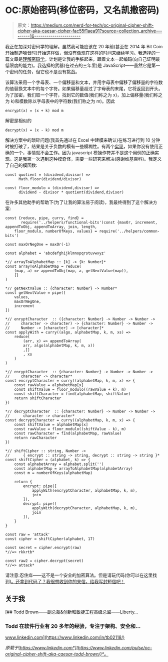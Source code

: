 # OC:原始密码(移位密码，又名凯撒密码)

> 原文：<https://medium.com/nerd-for-tech/oc-original-cipher-shift-cipher-aka-caesar-cipher-fac55f1aea91?source=collection_archive---------16----------------------->

我正在加深对密码学的理解。虽然我可能应该在 20 年前(甚至在 2014 年 Bit Coin 开始制造噪音时)开始这样做，但没有像现在这样的时间来继续学习。我选择的一篇文章是[理解密码学](https://www.amazon.com/Understanding-Cryptography-Textbook-Students-Practitioners/dp/3642041000/ref=sr_1_1?ie=UTF8&qid=1503942303&sr=8-1&keywords=understanding+cryptography)。计划是让我的手脏起来，跟着文本一起编码(向自己证明最低限度的能力)。我选择的武器(在过去的三年里)是 JavaScript——虽然它是第一个密码的任务，但它也不是没有挑战。

该算法采用一个字母表、一个偏移量和文本，并用字母表中偏移了偏移量的字符数的值替换文本中的每个字符。如果偏移量超过了字母表的末尾，它将返回到开头。为了加密，我们取一个字符，找到它的数值(我们称之为 x)，加上偏移量(我们称之为 k)和模数除以字母表中的字符数(我们称之为 m)。因此

```
encrypt(x) = (x + k) mod m
```

解密是相似的

```
decrypt(x) = (x - k) mod m
```

解决方案中的琐碎问题(我首先通过在 Excel 中建模来确认)在练习进行到 10 分钟时被打破了，结果是关于负数的模有一些模糊性。有两个[实现](https://en.wikipedia.org/wiki/Modulo_operation)，如果你没有使用正确的一个，事情就不会工作。因为 javascript 模操作符并不是这个用例的正确实现。这是我第一次遇到这种模奇怪，需要一些研究来解决(感谢维基百科)。我定义了自己的模函数:

```
const quotient = (dividend,divisor) => 
      Math.floor(dividend/divisor)

const floor_modulo = (dividend,divisor) => 
      dividend - divisor * quotient(dividend,divisor)
```

在许多其他助手的帮助下(为了让我的算法易于阅读)，我最终得到了这个解决方案:

```
const {reduce, pipe, curry, find} = 
       require('../helpers/functional-bits')const {maxOr, increment, appendToObj, appendToArray, join, length,
    floor_modulo, numberOfKeys, values} = require('../helpers/common-bits')

const maxOrNegOne = maxOr(-1)

const alphabet = 'abcdefghijklmnopqrstuvwxyz'

*// arrayToAlphabetMap :: [k] -> {k: Number}*
const arrayToAlphabetMap = reduce(
    (map, a) => appendToObj(map, a, getNextValue(map)),
    {}
)

*// getNextValue :: {character: Number} -> Number*
const getNextValue = pipe([
    values,
    maxOrNegOne,
    increment
])

*// enryptCharacter  :: ({character: Number} -> Number -> Number -> 
//     character -> character) -> {character: Number} -> Number -> 
//     Number -> [character] -> [character]*
const applyWith = curry((algo, alphabetMap, k, m, xs) =>
    reduce(
        (arr, x) => appendToArray(
        arr, algo(alphabetMap, k, m, x))
        ,[]
        , xs
    )
)

*// enryptCharacter  :: {character: Number} -> Number -> Number -> 
//     character -> character*
const encryptCharacter = curry((alphabetMap, k, m, x) => {
    const rawValue = alphabetMap[x]
    const shiftValue = floor_modulo((rawValue + k), m)
    const shiftCharacter = find(alphabetMap, shiftValue)
    return shiftCharacter
})

*// decryptCharacter  :: {character: Number} -> Number -> Number -> 
//      character -> character*
const decryptCharacter = curry((alphabetMap, k, m, x) => {
    const shiftValue = alphabetMap[x]
    const rawValue = floor_modulo((shiftValue - k), m)
    const rawCharacter = find(alphabetMap, rawValue)
    return rawCharacter
})

*// shiftCipher :: string, Number -> 
//      { encrypt :: string -> string, decrypt :: string -> string }*
const shiftCipher = (alphabet, k) => {
    const alphabetArray = alphabet.split('')
    const alphabetMap = arrayToAlphabetMap(alphabetArray)
    const m = numberOfKeys(alphabetMap)

    return {
        encrypt: pipe([
            applyWith(encryptCharacter, alphabetMap, k, m),
            join
        ]),
        decrypt: pipe([
            applyWith(decryptCharacter, alphabetMap, k, m),
            join
        ]),
    }
}

const raw = 'attack'
const cipher = shiftCipher(alphabet, 17)

const secret = cipher.encrypt(raw)
*//=> rkkrtb*

const raw2 = cipher.decrypt(secret)
*//=> attack*
```

请注意:忍住痒——这不是一个安全的加密算法。但是请玩代码(你可以在这里找到[)。还拿到代码了？我很想收到你的来信，给我写封短信吧！](https://github.com/tb01923/understanding-cryptography)

## 关于我

[](https://www.linkedin.com/in/tb02118/) [## Todd Brown——副总裁&创新和敏捷工程高级总监——Liberty…

### Todd 在软件行业有 20 多年的经验，专注于架构、安全和…

www.linkedin.com](https://www.linkedin.com/in/tb02118/) 

*原载于*[*https://www.linkedin.com*](https://www.linkedin.com/pulse/oc-original-cipher-shift-aka-caesar-todd-brown/)*。*